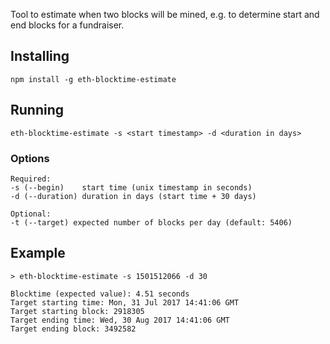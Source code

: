 Tool to estimate when two blocks will be mined, e.g. to determine start and end blocks for a fundraiser.

## Installing

```
npm install -g eth-blocktime-estimate
```

## Running

```eth-blocktime-estimate -s <start timestamp> -d <duration in days>```

### Options

```
Required:
-s (--begin)    start time (unix timestamp in seconds)
-d (--duration) duration in days (start time + 30 days)

Optional:
-t (--target) expected number of blocks per day (default: 5406)
```

## Example
```
> eth-blocktime-estimate -s 1501512066 -d 30

Blocktime (expected value): 4.51 seconds
Target starting time: Mon, 31 Jul 2017 14:41:06 GMT
Target starting block: 2918305
Target ending time: Wed, 30 Aug 2017 14:41:06 GMT
Target ending block: 3492582

```